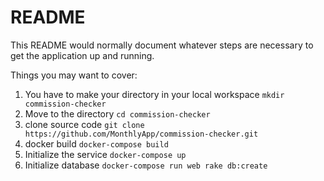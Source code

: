 # README

This README would normally document whatever steps are necessary to get the
application up and running.

Things you may want to cover:
1. You have to make your directory in your local workspace
`mkdir commission-checker`
1. Move to the directory
`cd commission-checker`
1. clone source code
`git clone https://github.com/MonthlyApp/commission-checker.git`
1. docker build
`docker-compose build`
1. Initialize the service
`docker-compose up`
1. Initialize database
`docker-compose run web rake db:create`
